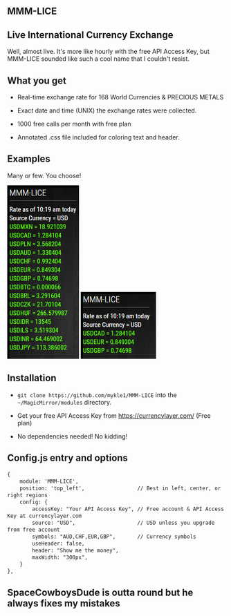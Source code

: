 ## MMM-LICE

## Live International Currency Exchange

Well, almost live. It's more like hourly with the free API Access Key, but 
MMM-LICE sounded like such a cool name that I couldn't resist.

## What you get

* Real-time exchange rate for 168 World Currencies & PRECIOUS METALS

* Exact date and time (UNIX) the exchange rates were collected.

* 1000 free calls per month with free plan

* Annotated .css file included for coloring text and header.

## Examples

Many or few. You choose!

![](images/1.PNG) ![](images/2.PNG)

## Installation

* `git clone https://github.com/mykle1/MMM-LICE` into the `~/MagicMirror/modules` directory.

* Get your free API Access Key from https://currencylayer.com/ (Free plan)

* No dependencies needed! No kidding!


## Config.js entry and options

    {
        module: 'MMM-LICE',
        position: 'top_left',                 // Best in left, center, or right regions
        config: { 
			accessKey: "Your API Access Key", // Free account & API Access Key at currencylayer.com
			source: "USD",                    // USD unless you upgrade from free account
			symbols: "AUD,CHF,EUR,GBP",       // Currency symbols
			useHeader: false,                 
			header: "Show me the money",
			maxWidth: "300px",
        }
    },
	
## SpaceCowboysDude is outta round but he always fixes my mistakes